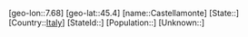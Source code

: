 ﻿---
location: [45.4,7.68]
type: City
tags:
- geo/City


SpocWebEntityId: 29507
isDeleted: false
confidential: public

---
[geo-lon::7.68]
[geo-lat::45.4]
[name::Castellamonte]
[State::]
[Country::[Italy](geo/Continent/Europe/Italy.md)]
[StateId::]
[Population::]
[Unknown::]

